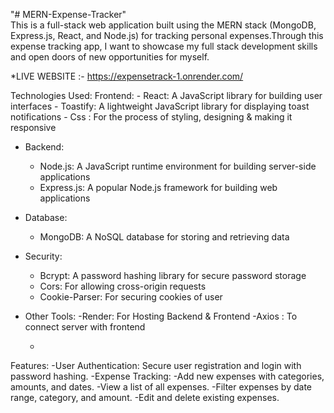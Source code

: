 "# MERN-Expense-Tracker"  
This is a full-stack web application built using the MERN stack (MongoDB, Express.js, React, and Node.js) for tracking personal expenses.Through this expense tracking app, I want to showcase my full stack development skills and open doors of new opportunities for myself.

*LIVE WEBSITE :- https://expensetrack-1.onrender.com/

Technologies Used:
 Frontend:
    - React: A JavaScript library for building user interfaces
    - Toastify: A lightweight JavaScript library for displaying toast notifications
    - Css : For the process of styling, designing & making it responsive
- Backend:
    - Node.js: A JavaScript runtime environment for building server-side applications
    - Express.js: A popular Node.js framework for building web applications
- Database:
    - MongoDB: A NoSQL database for storing and retrieving data
- Security:
    - Bcrypt: A password hashing library for secure password storage
    - Cors: For allowing cross-origin requests
    - Cookie-Parser: For securing cookies of user
- Other Tools:
  -Render: For Hosting Backend & Frontend
  -Axios : To connect server with frontend 
  
    - 
Features:
-User Authentication: Secure user registration and login with password hashing.
-Expense Tracking:
-Add new expenses with categories, amounts, and dates.
-View a list of all expenses.
-Filter expenses by date range, category, and amount.
-Edit and delete existing expenses.

